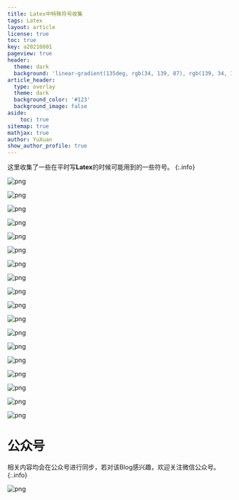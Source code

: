 ```yaml
---
title: Latex中特殊符号收集
tags: Latex
layout: article
license: true
toc: true
key: a20210801
pageview: true
header:
  theme: dark
  background: 'linear-gradient(135deg, rgb(34, 139, 87), rgb(139, 34, 139))'
article_header:
  type: overlay
  theme: dark
  background_color: '#123'
  background_image: false
aside:
    toc: true
sitemap: true
mathjax: true
author: YuXuan
show_author_profile: true
---
```

这里收集了一些在平时写**Latex**的时候可能用到的一些符号。
{:.info}
<!--more-->

![png](/assets/images/latex/sym-1.png)

![png](/assets/images/latex/sym-2.png)

![png](/assets/images/latex/sym-3.png)

![png](/assets/images/latex/sym-4.png)

![png](/assets/images/latex/sym-5.png)

![png](/assets/images/latex/sym-6.png)

![png](/assets/images/latex/sym-7.png)

![png](/assets/images/latex/sym-8.png)

![png](/assets/images/latex/sym-9.png)

![png](/assets/images/latex/sym-10.png)

![png](/assets/images/latex/sym-11.png)

![png](/assets/images/latex/sym-12.png)

![png](/assets/images/latex/sym-13.png)

![png](/assets/images/latex/sym-14.png)

![png](/assets/images/latex/sym-15.png)

![png](/assets/images/latex/sym-16.png)

![png](/assets/images/latex/sym-17.png)

![png](/assets/images/latex/sym-18.png)

# 公众号
相关内容均会在公众号进行同步，若对该Blog感兴趣，欢迎关注微信公众号。
{:.info}

![png](/assets/images/qrcode.jpg)